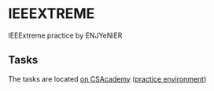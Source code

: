# IEEEXTREME
IEEExtreme practice by ENJYeNiER

## Tasks 

The tasks are located [on CSAcademy](https://csacademy.com/contest/ieeextreme11) ([practice environment](https://csacademy.com/ieeextreme-practice/tasks/))

